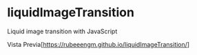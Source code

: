 # liquidImageTransition
Liquid image transition with JavaScript

Vista Previa[https://rubeeengm.github.io/liquidImageTransition/]
